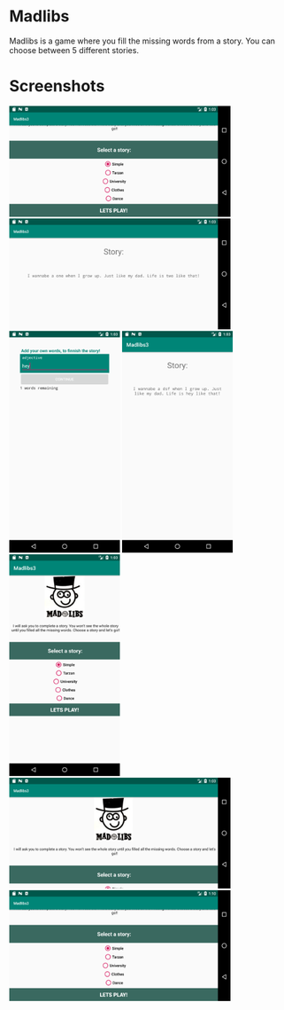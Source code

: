 # Madlibs

Madlibs is a game where you fill the missing words from a story.
You can choose between 5 different stories.

# Screenshots
<img src="https://github.com/stuiv/Madlibs/blob/master/images/1.png" data-canonical-src="https://github.com/stuiv/Trivia/blob/master/images/Screenshot_1558452055.png"  width="400" height="200" />

<img src="https://github.com/stuiv/Madlibs/blob/master/images/2.png" data-canonical-src="https://github.com/stuiv/Trivia/blob/master/images/Screenshot_1558452055.png"  width="400" height="200" />

<img src="https://github.com/stuiv/Madlibs/blob/master/images/3.png" data-canonical-src="https://github.com/stuiv/Trivia/blob/master/images/Screenshot_1558452055.png"  width="200" height="400" />

<img src="https://github.com/stuiv/Madlibs/blob/master/images/4.png" data-canonical-src="https://github.com/stuiv/Trivia/blob/master/images/Screenshot_1558452055.png"  width="200" height="400" />

<img src="https://github.com/stuiv/Madlibs/blob/master/images/5.png" data-canonical-src="https://github.com/stuiv/Trivia/blob/master/images/Screenshot_1558452055.png"  width="200" height="400" />
<img src="https://github.com/stuiv/Madlibs/blob/master/images/6.png" data-canonical-src="https://github.com/stuiv/Trivia/blob/master/images/Screenshot_1558452055.png"  width="400" height="200" />
<img src="https://github.com/stuiv/Madlibs/blob/master/images/7.png" data-canonical-src="https://github.com/stuiv/Trivia/blob/master/images/Screenshot_1558452055.png"  width="400" height="200" />
